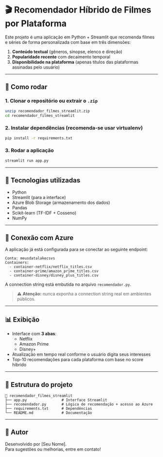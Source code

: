 # 🎬 Recomendador Híbrido de Filmes por Plataforma

Este projeto é uma aplicação em Python + Streamlit que recomenda filmes e séries de forma personalizada com base em três dimensões:

1. **Conteúdo textual** (gêneros, sinopse, elenco e direção)
2. **Popularidade recente** com decaimento temporal
3. **Disponibilidade na plataforma** (apenas títulos das plataformas assinadas pelo usuário)

---

## 🚀 Como rodar

### 1. Clonar o repositório ou extrair o `.zip`
```bash
unzip recomendador_filmes_streamlit.zip
cd recomendador_filmes_streamlit
```

### 2. Instalar dependências (recomenda-se usar virtualenv)
```bash
pip install -r requirements.txt
```

### 3. Rodar a aplicação
```bash
streamlit run app.py
```

---

## 🧠 Tecnologias utilizadas

- Python
- Streamlit (para a interface)
- Azure Blob Storage (armazenamento dos dados)
- Pandas
- Scikit-learn (TF-IDF + Cosseno)
- NumPy

---

## 🔐 Conexão com Azure

A aplicação já está configurada para se conectar ao seguinte endpoint:

```
Conta: meusdatalakecsvs
Containers: 
  - container-netflix/netflix_titles.csv
  - container-prime/amazon_prime_titles.csv
  - container-disney/disney_plus_titles.csv
```

A connection string está embutida no arquivo `recomendador.py`.

> ⚠️ **Atenção:** nunca exponha a connection string real em ambientes públicos.

---

## 📊 Exibição

- Interface com **3 abas**:
  - Netflix
  - Amazon Prime
  - Disney+
- Atualização em tempo real conforme o usuário digita seus interesses
- Top-10 recomendações para cada plataforma com base no score híbrido

---

## 📁 Estrutura do projeto

```
📂 recomendador_filmes_streamlit
├── app.py                # Interface Streamlit
├── recomendador.py       # Lógica de recomendação + acesso ao Azure
├── requirements.txt      # Dependências
└── README.md             # Documentação
```

---

## 📧 Autor

Desenvolvido por [Seu Nome].  
Para sugestões ou melhorias, entre em contato!